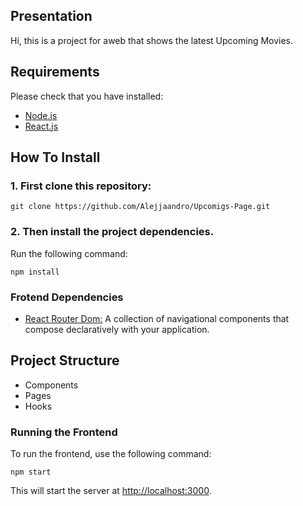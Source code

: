 ## Presentation
Hi, this is a project for aweb that shows the latest Upcoming Movies.

## Requirements
Please check that you have installed:
- [Node.js](https://nodejs.org/es)
- [React.js](https://es.react.dev)

## How To Install
### 1. First clone this repository:
```
git clone https://github.com/Alejjaandro/Upcomigs-Page.git
```
### 2. Then install the project dependencies.
Run the following command:
```
npm install
```

### Frotend Dependencies

- [React Router Dom:](https://github.com/remix-run/react-router#readme) A collection of navigational components that compose declaratively with your application.

## Project Structure
- Components
- Pages
- Hooks

### Running the Frontend

To run the frontend, use the following command: 
```
npm start
```
This will start the server at <http://localhost:3000>.